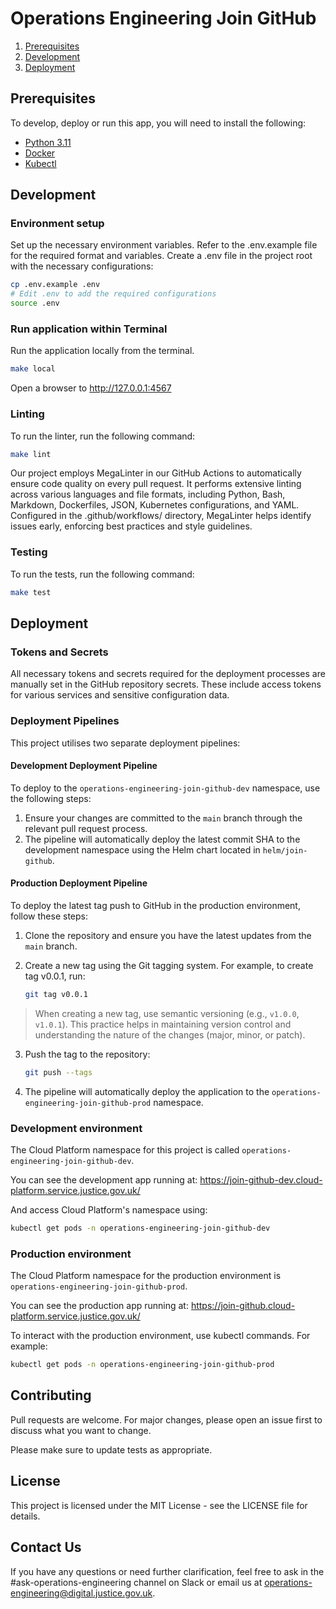 # Operations Engineering Join GitHub

1. [Prerequisites](#prerequisites)
1. [Development](#development)
1. [Deployment](#deployment)

## Prerequisites

To develop, deploy or run this app, you will need to install the following:

- [Python 3.11](https://www.python.org/downloads/release/python-3110/)
- [Docker](https://www.docker.com/)
- [Kubectl](https://kubernetes.io/docs/tasks/tools/)

## Development

### Environment setup

Set up the necessary environment variables. Refer to the .env.example file for the required format and variables. Create a .env file in the project root with the necessary configurations:

```bash
cp .env.example .env
# Edit .env to add the required configurations
source .env
```

### Run application within Terminal

Run the application locally from the terminal.

```bash
make local
```

Open a browser to http://127.0.0.1:4567

### Linting

To run the linter, run the following command:

```bash
make lint
```

Our project employs MegaLinter in our GitHub Actions to automatically ensure code quality on every pull request. It performs extensive linting across various languages and file formats, including Python, Bash, Markdown, Dockerfiles, JSON, Kubernetes configurations, and YAML. Configured in the .github/workflows/ directory, MegaLinter helps identify issues early, enforcing best practices and style guidelines.

### Testing

To run the tests, run the following command:

```bash
make test
```

## Deployment

### Tokens and Secrets

All necessary tokens and secrets required for the deployment processes are manually set in the GitHub repository secrets. These include access tokens for various services and sensitive configuration data.

### Deployment Pipelines

This project utilises two separate deployment pipelines:

#### Development Deployment Pipeline

To deploy to the `operations-engineering-join-github-dev` namespace, use the following steps:

1. Ensure your changes are committed to the `main` branch through the relevant pull request process.
2. The pipeline will automatically deploy the latest commit SHA to the development namespace using the Helm chart located in `helm/join-github`.

#### Production Deployment Pipeline

To deploy the latest tag push to GitHub in the production environment, follow these steps:

1. Clone the repository and ensure you have the latest updates from the `main` branch.
2. Create a new tag using the Git tagging system. For example, to create tag v0.0.1, run:

   ```bash
   git tag v0.0.1
   ```

> When creating a new tag, use semantic versioning (e.g., `v1.0.0`, `v1.0.1`). This practice helps in maintaining version control and understanding the nature of the changes (major, minor, or patch).

3. Push the tag to the repository:

    ```bash
    git push --tags
    ```

4. The pipeline will automatically deploy the application to the `operations-engineering-join-github-prod` namespace.

### Development environment

The Cloud Platform namespace for this project is called `operations-engineering-join-github-dev`.

You can see the development app running at: https://join-github-dev.cloud-platform.service.justice.gov.uk/

And access Cloud Platform's namespace using:

```bash
kubectl get pods -n operations-engineering-join-github-dev
```

### Production environment

The Cloud Platform namespace for the production environment is `operations-engineering-join-github-prod`.

You can see the production app running at: https://join-github.cloud-platform.service.justice.gov.uk/

To interact with the production environment, use kubectl commands. For example:

```bash
kubectl get pods -n operations-engineering-join-github-prod
```

## Contributing

Pull requests are welcome. For major changes, please open an issue first to discuss what you want to change.

Please make sure to update tests as appropriate.

## License

This project is licensed under the MIT License - see the LICENSE file for details.

## Contact Us

If you have any questions or need further clarification, feel free to ask in the #ask-operations-engineering channel on
Slack or email us at operations-engineering@digital.justice.gov.uk.
